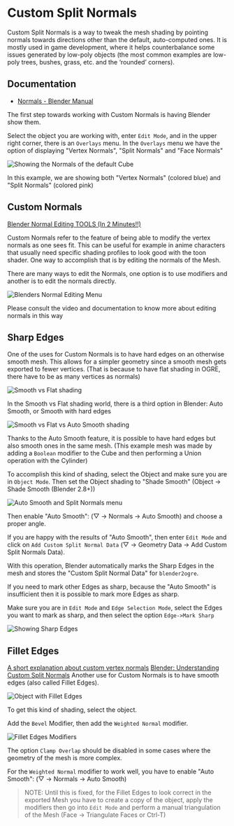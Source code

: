 
# Custom Split Normals
Custom Split Normals is a way to tweak the mesh shading by pointing normals towards directions other than the default, auto-computed ones. 
It is mostly used in game development, where it helps counterbalance some issues generated by low-poly objects 
(the most common examples are low-poly trees, bushes, grass, etc. and the ‘rounded’ corners).

## Documentation
 - [Normals - Blender Manual](https://docs.blender.org/manual/en/latest/modeling/meshes/structure.html#modeling-meshes-normals-custom)

The first step towards working with Custom Normals is having Blender show them.

Select the object you are working with, enter `Edit Mode`, and in the upper right corner, there is an `Overlays` menu.
In the `Overlays` menu we have the option of displaying "Vertex Normals", "Split Normals" and "Face Normals"

![Showing the Normals of the default Cube](images/normals/show-custom-split-normals.png)

In this example, we are showing both "Vertex Normals" (colored blue) and "Split Normals" (colored pink)

## Custom Normals
[Blender Normal Editing TOOLS (In 2 Minutes!!)](https://www.youtube.com/watch?v=hwhM437Xvks)

Custom Normals refer to the feature of being able to modify the vertex normals as one sees fit.
This can be useful for example in anime characters that usually need specific shading profiles to look good with the toon shader.
One way to accomplish that is by editing the normals of the Mesh.

There are many ways to edit the Normals, one option is to use modifiers and another is to edit the normals directly.

![Blenders Normal Editing Menu](images/normals/normals-menu.png)

Please consult the video and documentation to know more about editing normals in this way

## Sharp Edges
One of the uses for Custom Normals is to have hard edges on an otherwise smooth mesh.
This allows for a simpler geometry since a smooth mesh gets exported to fewer vertices.
(That is because to have flat shading in OGRE, there have to be as many vertices as normals)

![Smooth vs Flat shading](images/normals/smooth-vs-flat-shading.png)

In the Smooth vs Flat shading world, there is a third option in Blender: Auto Smooth, or Smooth with hard edges

![Smooth vs Flat vs Auto Smooth shading](images/normals/flat-vs-smooth-vs-auto-smooth.png)

Thanks to the Auto Smooth feature, it is possible to have hard edges but also smooth ones in the same mesh.
(This example mesh was made by adding a `Boolean` modifier to the Cube and then performing a Union operation with the Cylinder)

To accomplish this kind of shading, select the Object and make sure you are in `Object Mode`.
Then set the Object shading to "Shade Smooth" (Object -> Shade Smooth (Blender 2.8+))

![Auto Smooth and Split Normals menu](images/normals/auto-smooth-and-split-normals.png)

Then enable "Auto Smooth": (▽ -> Normals -> Auto Smooth) and choose a proper angle.

If you are happy with the results of "Auto Smooth", then enter `Edit Mode` and click on `Add Custom Split Normal Data` (▽ -> Geometry Data -> Add Custom Split Normals Data).

With this operation, Blender automatically marks the Sharp Edges in the mesh and stores the "Custom Split Normal Data" for `blender2ogre`.

If you need to mark other Edges as sharp, because the "Auto Smooth" is insufficient then it is possible to mark more Edges as sharp.

Make sure you are in `Edit Mode` and `Edge Selection Mode`, select the Edges you want to mark as sharp, and then select the option `Edge->Mark Sharp`

![Showing Sharp Edges](images/normals/sharp-edges-marked.png)


## Fillet Edges
[A short explanation about custom vertex normals](https://polycount.com/discussion/154664/a-short-explanation-about-custom-vertex-normals-tutorial)
[Blender: Understanding Custom Split Normals](https://www.youtube.com/watch?v=o-jr_q_pkF0)
Another use for Custom Normals is to have smooth edges (also called Fillet Edges).

![Object with Fillet Edges](images/normals/fillet-edges.png)

To get this kind of shading, select the object.

Add the `Bevel` Modifier, then add the `Weighted Normal` modifier.

![Fillet Edges Modifiers](images/normals/fillet-edges-modifiers.png)

The option `Clamp Overlap` should be disabled in some cases where the geometry of the mesh is more complex.

For the `Weighted Normal` modifier to work well, you have to enable "Auto Smooth": (▽ -> Normals -> Auto Smooth)

> NOTE: Until this is fixed, for the Fillet Edges to look correct in the exported Mesh you have to create a copy of the object, apply the modifiers then go into `Edit Mode` and perform a manual triangulation of the Mesh (Face -> Triangulate Faces or Ctrl-T)

